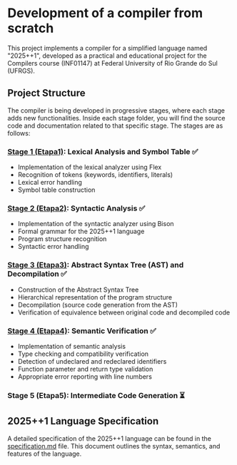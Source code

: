 # Development of a compiler from scratch

This project implements a compiler for a simplified language named "2025++1", developed as a practical and educational project for the Compilers course (INF01147) at Federal University of Rio Grande do Sul (UFRGS).

## Project Structure

The compiler is being developed in progressive stages, where each stage adds new functionalities. Inside each stage folder, you will find the source code and documentation related to that specific stage.
The stages are as follows:

### [Stage 1 (Etapa1)](./Etapa1): Lexical Analysis and Symbol Table ✅

- Implementation of the lexical analyzer using Flex
- Recognition of tokens (keywords, identifiers, literals)
- Lexical error handling
- Symbol table construction

### [Stage 2 (Etapa2)](./Etapa2): Syntactic Analysis ✅

- Implementation of the syntactic analyzer using Bison
- Formal grammar for the 2025++1 language
- Program structure recognition
- Syntactic error handling

### [Stage 3 (Etapa3)](./Etapa3): Abstract Syntax Tree (AST) and Decompilation ✅

- Construction of the Abstract Syntax Tree
- Hierarchical representation of the program structure
- Decompilation (source code generation from the AST)
- Verification of equivalence between original code and decompiled code

### [Stage 4 (Etapa4)](./Etapa4): Semantic Verification ✅

- Implementation of semantic analysis
- Type checking and compatibility verification
- Detection of undeclared and redeclared identifiers
- Function parameter and return type validation
- Appropriate error reporting with line numbers

### Stage 5 (Etapa5): Intermediate Code Generation ⏳

## 2025++1 Language Specification

A detailed specification of the 2025++1 language can be found in the [specification.md](./specification.md) file. This document outlines the syntax, semantics, and features of the language.
